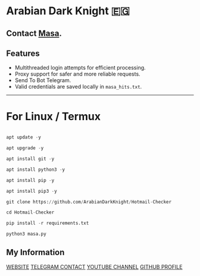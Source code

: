 # Arabian Dark Knight 🇪🇬

Contact [Masa](https://t.me/DarkKnightArabian).
---
## Features
- Multithreaded login attempts for efficient processing.
- Proxy support for safer and more reliable requests.
- Send To Bot Telegram.
- Valid credentials are saved locally in `masa_hits.txt`.
---

# For Linux / Termux

```python

apt update -y

apt upgrade -y

apt install git -y

apt install python3 -y

apt install pip -y

apt install pip3 -y

git clone https://github.com/ArabianDarkKnight/Hotmail-Checker

cd Hotmail-Checker

pip install -r requirements.txt

python3 masa.py
```
## My Information

[WEBSITE](http://www.arabiandarkknight.giize.com)
[TELEGRAM CONTACT](https://t.me/DarkKnightArabian)
[YOUTUBE CHANNEL](https://t.me/ArabianDarkKnight)
[GITHUB PROFILE](https://github.com/ArabianDarkKnight)

